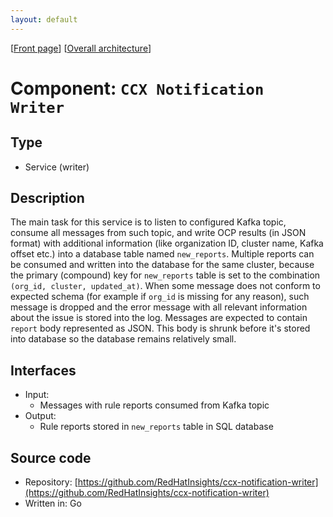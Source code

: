 ```yaml
---
layout: default
---
```

\[[Front page](../overall-architecture.html)\] \[[Overall architecture](../overall-architecture.html)\]



# Component: `CCX Notification Writer`



## Type

* Service (writer)



## Description

The main task for this service is to listen to configured Kafka topic, consume
all messages from such topic, and write OCP results (in JSON format) with
additional information (like organization ID, cluster name, Kafka offset etc.)
into a database table named `new_reports`. Multiple reports can be consumed and
written into the database for the same cluster, because the primary (compound)
key for `new_reports` table is set to the combination `(org_id, cluster,
updated_at)`. When some message does not conform to expected schema (for
example if `org_id` is missing for any reason), such message is dropped and the
error message with all relevant information about the issue is stored into the
log. Messages are expected to contain `report` body represented as JSON.
This body is shrunk before it's stored into database so the database
remains relatively small.



## Interfaces

* Input:
    - Messages with rule reports consumed from Kafka topic
* Output:
    - Rule reports stored in `new_reports` table in SQL database



## Source code

* Repository: [https://github.com/RedHatInsights/ccx-notification-writer](https://github.com/RedHatInsights/ccx-notification-writer)
* Written in: Go
